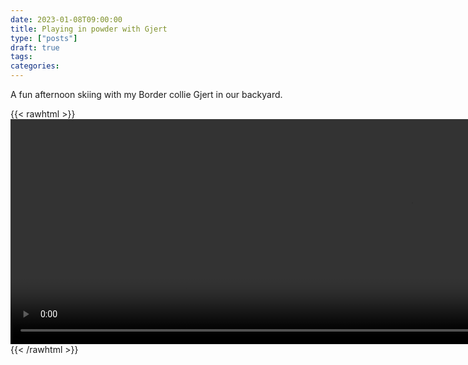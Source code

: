 ```yaml
---
date: 2023-01-08T09:00:00
title: Playing in powder with Gjert
type: ["posts"]
draft: true
tags:
categories:
---
```


A fun afternoon skiing with my Border collie Gjert in our backyard.

{{< rawhtml >}}
<video id="video" width="1280" height="360" controls>
    <source src="posts/20230109-playing-in-powder-with-gjert/skiing-720.mp4" type="video/mp4">
    Your browser does not support the video tag.
</video> 
{{< /rawhtml >}}
